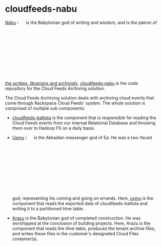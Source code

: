 cloudfeeds-nabu
===============
[Nabu](http://en.wikipedia.org/wiki/Nabu) <a href="http://www.mesopotamia.co.uk/gods/explore/images/nabu_p.gif"><img src="http://www.mesopotamia.co.uk/gods/explore/images/nabu_p.gif" width="5%" height="5%" alt="Nabu"/></a> is the Babylonian god of writing and wisdom, and is the patron of [the scribes, librarians and archivists](http://en.wikipedia.org/wiki/Preservation_%28library_and_archival_science%29#Antecedents). [cloudfeeds-nabu](http://github.com/rackerlabs/cloudfeeds-nabu) is the code repository for the Cloud Feeds Archiving solution. 

The Cloud Feeds Archiving solution deals with archiving cloud events that come through Rackspace Cloud Feeds' system. The whole solution is comprised of multiple sub components:

* [cloudfeeds-ballista](http://github.com/rackerlabs/cloudfeeds-ballista) is the component that is responsible for reading the Cloud Feeds events from our internal Relational Database and throwing them over to Hadoop FS on a daily basis.

* [Usmu](http://www.ancient.eu/article/221/) <a href="http://www.mesopotamia.co.uk/gods/explore/images/isimud_p.gif"><img src="http://www.mesopotamia.co.uk/gods/explore/images/isimud_p.gif" width="5%" height="5%" alt="Usmu"/></a> is the Akkadian messenger god of Ea. He was a two-faced god, representing his coming and going on errands. Here, [usmu](http://github.com/rackerlabs/cloudfeeds-nabu) is the component that reads the exported data of cloudfeeds-ballista and writing it to a partitioned Hive table.

* [Arazu](http://www.ancient.eu/article/221/) is the Babylonian god of completed construction. He was worshipped at the conclusion of building projects. Here, Arazu is the component that reads the Hive table, produces the tenant archive files, and writes these files in the customer's designated Cloud Files container(s).
